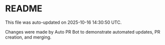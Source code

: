 # README

This file was auto-updated on 2025-10-16 14:30:50 UTC.

Changes were made by Auto PR Bot to demonstrate automated updates, PR creation, and merging.
